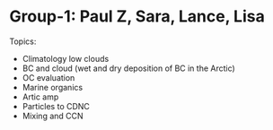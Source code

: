# Group-1: Paul Z, Sara, Lance, Lisa

Topics:
- Climatology low clouds
- BC and cloud (wet and dry deposition of BC in the Arctic)
- OC evaluation
- Marine organics
- Artic amp
- Particles to CDNC
- Mixing and CCN

